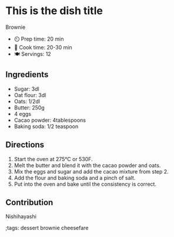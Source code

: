 # This is the dish title

Brownie

- ⏲️ Prep time: 20 min
- 🍳 Cook time: 20-30 min
- 🍽️ Servings: 12

## Ingredients

- Sugar: 3dl
- Oat flour: 3dl
- Oats: 1/2dl
- Butter: 250g
- 4 eggs
- Cacao powder: 4tablespoons
- Baking soda: 1/2 teaspoon

## Directions

1. Start the oven at 275°C or 530F.
2. Melt the butter and blend it with the cacao powder and oats.
3. Mix the eggs and sugar and add the cacao mixture from step 2.
4. Add the flour and baking soda and a pinch of salt.
5. Put into the oven and bake until the consistency is correct.

## Contribution

Nishihayashi

;tags: dessert brownie cheesefare
